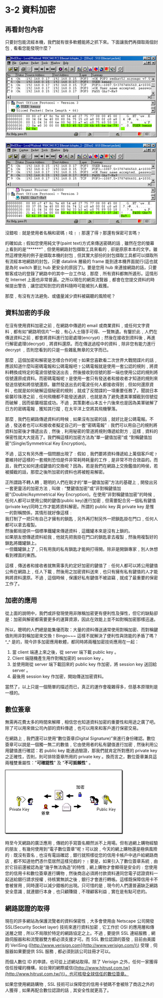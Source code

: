 # 3-2 資料加密

## **再看封包內容**

只要封包能流經本機，我們就有很多軟體能將之抓下來。下面讓我們再擷取兩個封包﹐看看您能發現什麼？

![](../.gitbook/assets/3-2_secu1.png)

![](../.gitbook/assets/3-2_secu2.png)

沒錯啦﹕就是使用者名稱和密碼﹗哇﹗﹗那還了得﹖那還有保密可言嗎﹖

的確如此﹗假如您使用純文字\(paint text\)方式來傳送密碼的話﹐雖然在您的螢幕上看到的是“\*\*\*\*\*\*”﹐但使用網路封包擷取工具來看的﹐卻是原原本本的文字。雖然這裡使用的例子是擷取本機的封包﹐但其實大部份的封包擷取工具都可以擷取所有流經本地網路的封包，只要 datalink 層級的 frame 能到達本機界面就行\(這也就是為何 switch 要比 hub 更安全的原因了\)。要是您用 hub 來連接網路的話，只要駭客成功的登錄了網路中的其中一台工作站﹐那麼﹐所有資料都無所遁形。這情形在 Internet 上面也非常普遍。之所以現在的網頁流覽器﹐都會在您提交資料的時候提出警告﹐讓您認知到您的資料隨時可能被別人截獲。

那麼﹐有沒有方法避免、或儘量減少資料被竊聽的風險呢？

## **資料加密的手段**

在沒有使用資料加密之前﹐在網路中傳遞的 email 或商業資料﹐或任何文字資料﹐都有如“網路明信片”一般﹐有心人士隨手可得、一覽無遺。有鑒於此﹐人們在傳送資料之前﹐都會將資料進行加密處理\(encrypt\)﹔然後在接收到資料後﹐再進行解密處理\(decrypt\)﹐將資料還原。而在傳送過程中的資料﹐除非您有能力進行 decrypt ﹐否則您看到的只是一些雜亂無章的文字而已。

那麼﹐這個加密和解密是怎樣合作的呢﹖如果您喜歡看二次世界大戰間諜片的話﹐應該知道什麼叫密碼電報和公碼電報吧﹖公碼電報就是使用一套公認的規則﹐將資料轉換成特定的電波信號發送出去﹐然後接收到信號的那一端也使用公認的規則將信號還原成資料。而密碼電報呢﹖是使用一套只有發送者和接收者才知道的規則來發送信號和將信號還原。雖然發送出去的電波任何人都接收得到﹐但如何還原資料﹐也就是如何破解這個秘密的規則﹐就成了反間諜的一項重要任務了。聞說日本偷襲珍珠港之前﹐任何飛機都不能發送通訊﹐也就是為了避免遭美軍攔截到信號從而破解﹐因而偷襲相當成功。不過﹐其策劃者山本五十六後來也是因為美軍破解了日方的密碼電報﹐獲知其行蹤﹐在太平洋上空將其飛機擊落。

那麼﹐我們在網路傳遞資料的時候﹐如果沒有加密的話﹐就好比是公碼電報。不過﹐發送者也可以和接收者擬定自己的一套“密碼電報”﹕我們可以用自己的規則將資料加密後才傳遞出去﹐然後﹐利用秘密的管道將規則傳遞給對方﹐這樣﹐資料的保密性就大大提高了。我們稱這樣的加密方法為“單一鍵值加密”或 “對稱鍵值加密”\(Single/Symmetrical Key Encryption\)。

不過﹐這又有另外應一個問題出現了﹕假如﹐我們要將資料傳遞給上萬個客戶呢﹖要維持好這樣的一套規則恐怕是件非常耗時耗量的工作﹐是非常不符合效益的。而且，我們又如何達成鍵值的交換呢？因為，若是我們在網路上交換鑑值的時侯，若被攔截的話，那麼之後所加密的資料也將被輕易解密。

正所謂路不轉人轉﹐聰明的人們在剛才的“單一鍵值加密”方法的基礎上﹐開發出另一套更靈活的加密方法﹐叫做﹕“雙鍵值加密”或“非對稱鍵值加密”\(Double/Asymmetrical Key Encryption\)。在使用“非對稱鍵值加密”的時候﹐任何人都可以使用公開的鍵值\(public key\)進行加密﹐但需要配合另一個私有鍵值\(private key\)同時工作才能將資料解密。所謂的 public key 與 private key 是惟一的對稱關係，其情形就好像這樣﹕   
我打制了一把只有自己才擁有的鎖匙﹐另外再打制另外一把鎖匙掛在門口﹐任何人都可以拿去複製。   
然後郵局提供一個標準鐵罐來傳遞資料﹐這鐵罐本來是沒有上鎖的。   
如果朋友想傳遞資料給我﹐他就先把我掛在門口的鎖匙拿去複製﹐然後用複製好的鎖匙將鐵罐鎖上。   
一但鐵罐鎖上了﹐只有用我的私有鎖匙才能夠打得開。除非是開鎖專家﹐別人休想看到裡面的東西。

這樣﹐傳送者和接收者就無需事先約定好加密的鍵值了﹕任何人都可以將公用鍵值公佈在網路上﹐任人下載﹐然後用之加密資料送來﹐也只有擁有私有鍵值的人才能夠將資料還原。不過﹐這個時候﹐保護好私有鍵值不被盜竊﹐就成了最重要的保密工作了。

## **加密的應用**

從上面的說明中，我們或許發現使用非隊稱加密更有便利性及彈性，但它的缺點卻是：加密與解密都需要更多的運算資源，因此在效能上並不如對稱加密那樣迅速。

所以，聰明的人們總是能集優而取：大量的資料傳送通常使用對稱加密、而對稱鍵值則用非對稱加密來交換！Bingo~~~ 這樣不就解決了便利性與效能的矛盾了嗎？ ^\_^ 是的，現今許多加密應用軟體，都同時將兩種加密技術應用在一起：

1. 當 client 端連上來之後，從 server 端下載 public key 。
2. Client 端隨機產生用作對稱加密的 session key 。
3. 並使用剛從 server 端下載回來的 public key 作加密，將 session key 送回給 server 。
4. 最後用 session key 作加密，開始傳送加密資料。

當然了，以上只是一個簡單的描述而已，真正的運作會複雜得多，但基本原理則是一樣的。

## **數位簽章**

無需再花費太多的時間來解釋﹐相信您也知道資料加密的重要性和用途之廣了吧。除了可以用來做公司內部的資料傳遞﹐也可以用來和客戶進行保密交易。

在網路上﹐我們還可以使用“數位簽章\(Digital Signature\)”來進行身份確認。數位簽章可以說是一個獨一無二的數值﹐它由使用者的私有鍵值進行加密﹐然後利用公用鍵值進行確認：若 public key 能通過驗證，那我們就肯定所對應的 private key 之正確性，否則，則可排除簽章所用的 private key 。換而言之，數位簽章兼具這兩種雙重屬性："**可確認性**" 及 "**不可抵賴性**" 。

![](../.gitbook/assets/3-2_encrypt.png)

時至今天網路的廣泛應用﹐傳統的手寫簽名顯然派不上用場。但有過網上購物經驗的朋友﹐有幾何使用到“電子數位簽章”呢﹖可以說﹐今天的網上購物還是極俱風險的﹕既沒有簽名﹐也沒有電話確認﹐銀行就照樣從您的信用卡帳戶中過戶給網路商店﹐都不知道他們憑什麼居然這樣兒戲的﹖﹗要是，如果引入了數位簽章系統﹐由於它目前還被認為是“幾乎無法偽造”的特性﹐網上購物才會顯得是安全的﹕您使用您的信用卡和數位簽章進行購物﹐然後商店必須將付款資料連同您電子認證資料一起送給銀行請求授權﹐待核實無誤之後﹐銀行才會進行轉帳。這樣既保障信用卡不會被冒用﹐同時還可以減少錯帳的出現。只可惜的是﹐現今的人們還普遍缺乏網路安全意識﹐就連銀行本身﹐也只顧賺錢﹐不理顧客利益﹐實在是有點可悲的。

## **網路認證的取得**

現在的許多網站為保護流覽者的資料保密性﹐大多會使用由 Netscape 公司開發 SSL\(Security Socket layer\) 技術來進行資料加密﹐它工作於 OSI 的應用層和傳送層之間﹐所以不局限於特定的網路協定之上。不過﹐要提供 SSL 連結服務﹐網路伺服器和和流覽器雙方都必須支援才可。而 SSL 數位認證的簽發﹐目前由美國的 VeriSing \([http://www.verisign.com](http://www.verisign.com/)\) 受理﹐伺服器如果要提供 SSL 服務﹐都必須到該公司註冊才可以。 

而個人數位 ID 的申請，也可從上述網站取得。除了 Verisign 之外，任何一家獲得信任授權的機構，如台灣的網際威信\([http://www.hitrust.com.tw](http://www.hitrust.com.tw/)\)，也可核發全球信任的數位簽章。 

如果您使用網路購物﹐SSL 技術可以保障您的信用卡號碼不會被除了商店之外的人獲得﹐如果再配合數位認證的話﹐其安全性就更高了。

